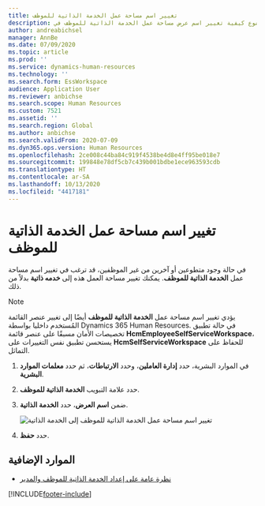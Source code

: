```yaml
---
title: تغيير اسم مساحة عمل الخدمة الذاتية للموظف
description: يوضح هذا الموضوع كيفية تغيير اسم عرض مساحة عمل الخدمة الذاتية للموظف في Dynamics 365 Human Resources.
author: andreabichsel
manager: AnnBe
ms.date: 07/09/2020
ms.topic: article
ms.prod: ''
ms.service: dynamics-human-resources
ms.technology: ''
ms.search.form: EssWorkspace
audience: Application User
ms.reviewer: anbichse
ms.search.scope: Human Resources
ms.custom: 7521
ms.assetid: ''
ms.search.region: Global
ms.author: anbichse
ms.search.validFrom: 2020-07-09
ms.dyn365.ops.version: Human Resources
ms.openlocfilehash: 2ce008c44ba84c919f4538be4d8e4ff95be018e7
ms.sourcegitcommit: 199848e78df5cb7c439b001bdbe1ece963593cdb
ms.translationtype: HT
ms.contentlocale: ar-SA
ms.lasthandoff: 10/13/2020
ms.locfileid: "4417181"
---
```

# <a name="change-employee-self-service-workspace-name"></a>تغيير اسم مساحة عمل الخدمة الذاتية للموظف

في حالة وجود متطوعين أو آخرين من غير الموظفين، قد ترغب في تغيير اسم مساحة عمل **الخدمة الذاتية للموظف**. يمكنك تغيير مساحة العمل هذه إلى **خدمه ذاتية** بدلاً من ذلك.

> [!NOTE]
> يؤدي تغيير اسم مساحة عمل **الخدمة الذاتية للموظف** أيضًا إلى تغيير عنصر القائمة المُستخدم داخليا بواسطة Dynamics 365 Human Resources. في حالة تطبيق تخصيصات الأمان مسبقًا على عنصر قائمة **HcmEmployeeSelfServiceWorkspace**، يستحسن تطبيق نفس التغييرات على **HcmSelfServiceWorkspace** للحفاظ على التماثل.

1. في الموارد البشرية، حدد **إدارة العاملين**، وحدد **الارتباطات**، ثم حدد **معلمات الموارد البشرية**.

2. حدد علامة التبويب **الخدمة الذاتية للموظف**.

3. ضمن **اسم العرض**، حدد **الخدمة الذاتية**.

   ![تغيير اسم مساحة عمل الخدمة الذاتية للموظف إلى الخدمة الذاتية](./media/hr-employee-self-service-workspace-name.png)

4. حدد **حفظ**.

## <a name="additional-resources"></a>الموارد الإضافية

- [نظرة عامة على إعداد الخدمة الذاتية للموظف والمدير](hr-employee-manager-self-service-overview.md)


[!INCLUDE[footer-include](../includes/footer-banner.md)]